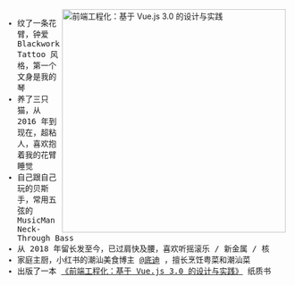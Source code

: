 <img src="https://github.com/chengpeiquan/chengpeiquan/assets/24845958/cdd77201-8d21-472e-af57-b1c50a487a4d" width="400" alt="前端工程化：基于 Vue.js 3.0 的设计与实践" align="right" />

<samp>
  <ul>
    <li>纹了一条花臂，钟爱 Blackwork Tattoo 风格，第一个文身是我的琴</li>
    <li>养了三只猫，从 2016 年到现在，超粘人，喜欢抱着我的花臂睡觉</li>
    <li>自己跟自己玩的贝斯手，常用五弦的 MusicMan Neck-Through Bass</li>
    <li>从 2018 年留长发至今，已过肩快及腰，喜欢听摇滚乐 / 新金属 / 核</li>
    <li>家庭主厨，小红书的潮汕美食博主 <a href="https://github.com/chengpeiquan/cooking-cookbook">@底迪</a> ，擅长烹饪粤菜和潮汕菜</li>
    <li>出版了一本 <a href="https://union-click.jd.com/jdc?e=jdext-1638352360249409536-0-1&p=JF8BARkJK1olXwQBUVpdAE8SAF8IGVMRXgICV24ZVxNJXF9RXh5UHw0cSgYYXBcIWDoXSQVJQwYAXFpeDEsUHDZNRwYlX1JEIQg5XCt0ZAlqUiVNX0FQACsWTkcbM28BG1kdXAcCU11tCEoWA2sNGFgTXDYyVFttWiXPtdnQvuoJiayNgdbKOEonA2gBGVkdXwEHVFdeAXsXC2s4zfWBiI69je743uG51uK4ztK-ibiEZG5tC3tMVjtBXkcVWgQLVlpeCkwWAGoAHlodWQQFSF9BCHsXAm4KE1gWWgQGOltdCUoVAGoBElh7XwcDVltdDksXAV8IK1glA2gDB1heWkweVgFVQgkdX00BHTBdDUgXAW4OHF8lXwcDVlxtOA">《前端工程化：基于 Vue.js 3.0 的设计与实践》</a> 纸质书</li>
  </ul>
</samp>
